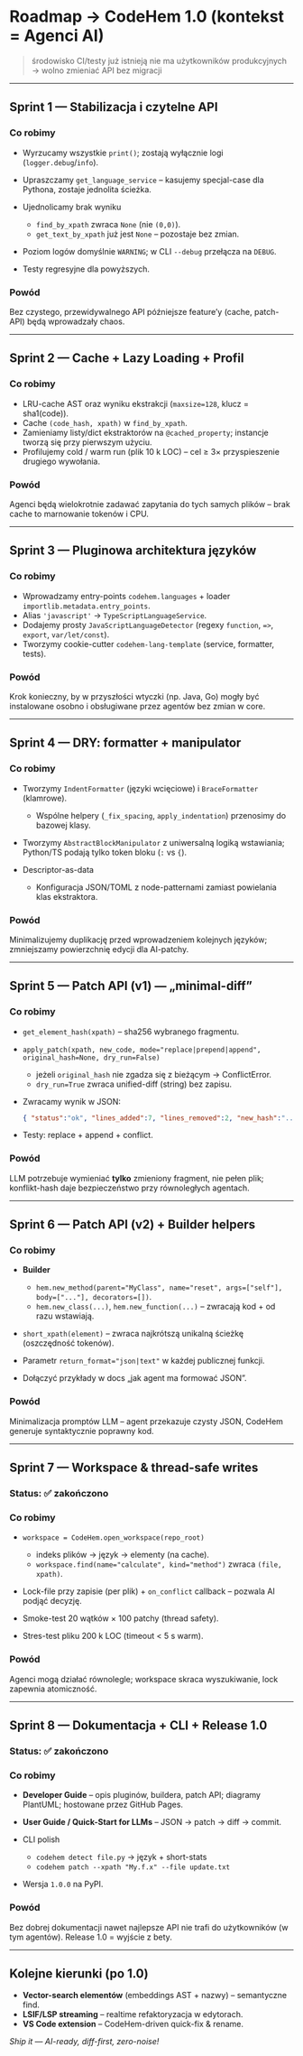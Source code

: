 # Roadmap → CodeHem 1.0 (**kontekst = Agenci AI**)

> środowisko CI/testy już istnieją
> nie ma użytkowników produkcyjnych → wolno zmieniać API bez migracji

---

## Sprint 1 — Stabilizacja i czytelne API

### Co robimy

* Wyrzucamy wszystkie `print()`; zostają wyłącznie logi (`logger.debug`/`info`).
* Upraszczamy `get_language_service` – kasujemy specjal-case dla Pythona, zostaje jednolita ścieżka.
* Ujednolicamy brak wyniku

  * `find_by_xpath` zwraca `None` (nie `(0,0)`).
  * `get_text_by_xpath` już jest `None` – pozostaje bez zmian.
* Poziom logów domyślnie `WARNING`; w CLI `--debug` przełącza na `DEBUG`.
* Testy regresyjne dla powyższych.

### Powód

Bez czystego, przewidywalnego API późniejsze feature’y (cache, patch-API) będą wprowadzały chaos.

---

## Sprint 2 — Cache + Lazy Loading + Profil

### Co robimy

* LRU-cache AST oraz wyniku ekstrakcji (`maxsize=128`, klucz = sha1(code)).
* Cache `(code_hash, xpath)` w `find_by_xpath`.
* Zamieniamy listy/dict ekstraktorów na `@cached_property`; instancje tworzą się przy pierwszym użyciu.
* Profilujemy cold / warm run (plik 10 k LOC) – cel ≥ 3× przyspieszenie drugiego wywołania.

### Powód

Agenci będą wielokrotnie zadawać zapytania do tych samych plików – brak cache to marnowanie tokenów i CPU.

---

## Sprint 3 — Pluginowa architektura języków

### Co robimy

* Wprowadzamy entry-points `codehem.languages` + loader `importlib.metadata.entry_points`.
* Alias `'javascript'` → `TypeScriptLanguageService`.
* Dodajemy prosty `JavaScriptLanguageDetector` (regexy `function`, `=>`, `export`, `var/let/const`).
* Tworzymy cookie-cutter `codehem-lang-template` (service, formatter, tests).

### Powód

Krok konieczny, by w przyszłości wtyczki (np. Java, Go) mogły być instalowane osobno i obsługiwane przez agentów bez zmian w core.

---

## Sprint 4 — DRY: formatter + manipulator

### Co robimy

* Tworzymy `IndentFormatter` (języki wcięciowe) i `BraceFormatter` (klamrowe).

  * Wspólne helpery (`_fix_spacing`, `apply_indentation`) przenosimy do bazowej klasy.
* Tworzymy `AbstractBlockManipulator` z uniwersalną logiką wstawiania; Python/TS podają tylko token bloku (`:` vs `{`).
* Descriptor-as-data

  * Konfiguracja JSON/TOML z node-patternami zamiast powielania klas ekstraktora.

### Powód

Minimalizujemy duplikację przed wprowadzeniem kolejnych języków; zmniejszamy powierzchnię edycji dla AI-patchy.

---

## Sprint 5 — Patch API (v1) — „minimal-diff”

### Co robimy

* `get_element_hash(xpath)` – sha256 wybranego fragmentu.
* `apply_patch(xpath, new_code, mode="replace|prepend|append", original_hash=None, dry_run=False)`

  * jeżeli `original_hash` nie zgadza się z bieżącym -> ConflictError.
  * `dry_run=True` zwraca unified-diff (string) bez zapisu.
* Zwracamy wynik w JSON:

  ```json
  { "status":"ok", "lines_added":7, "lines_removed":2, "new_hash":"..." }
  ```
* Testy: replace + append + conflict.

### Powód

LLM potrzebuje wymieniać **tylko** zmieniony fragment, nie pełen plik; konflikt-hash daje bezpieczeństwo przy równoległych agentach.

---

## Sprint 6 — Patch API (v2) + Builder helpers

### Co robimy

* **Builder**

  * `hem.new_method(parent="MyClass", name="reset", args=["self"], body=["..."], decorators=[])`.
  * `hem.new_class(...)`, `hem.new_function(...)` – zwracają kod + od razu wstawiają.
* `short_xpath(element)` – zwraca najkrótszą unikalną ścieżkę (oszczędność tokenów).
* Parametr `return_format="json|text"` w każdej publicznej funkcji.
* Dołączyć przykłady w docs „jak agent ma formować JSON”.

### Powód

Minimalizacja promptów LLM – agent przekazuje czysty JSON, CodeHem generuje syntaktycznie poprawny kod.

---

## Sprint 7 — Workspace & thread-safe writes

### Status: ✅ zakończono

### Co robimy

* `workspace = CodeHem.open_workspace(repo_root)`

  * indeks plików → język → elementy (na cache).
  * `workspace.find(name="calculate", kind="method")` zwraca `(file, xpath)`.
* Lock-file przy zapisie (per plik) + `on_conflict` callback – pozwala AI podjąć decyzję.
* Smoke-test 20 wątków × 100 patchy (thread safety).
* Stres-test pliku 200 k LOC (timeout < 5 s warm).

### Powód

Agenci mogą działać równolegle; workspace skraca wyszukiwanie, lock zapewnia atomiczność.

---

## Sprint 8 — Dokumentacja + CLI + Release 1.0

### Status: ✅ zakończono

### Co robimy

* **Developer Guide** – opis pluginów, buildera, patch API; diagramy PlantUML; hostowane przez GitHub Pages.
* **User Guide / Quick-Start for LLMs** – JSON → patch → diff → commit.
* CLI polish

  * `codehem detect file.py` → język + short-stats
  * `codehem patch --xpath "My.f.x" --file update.txt`
* Wersja `1.0.0` na PyPI.

### Powód

Bez dobrej dokumentacji nawet najlepsze API nie trafi do użytkowników (w tym agentów). Release 1.0 = wyjście z bety.

---

## Kolejne kierunki (po 1.0)

* **Vector-search elementów** (embeddings AST + nazwy) – semantyczne find.
* **LSIF/LSP streaming** – realtime refaktoryzacja w edytorach.
* **VS Code extension** – CodeHem-driven quick-fix & rename.

*Ship it — AI-ready, diff-first, zero-noise!*
